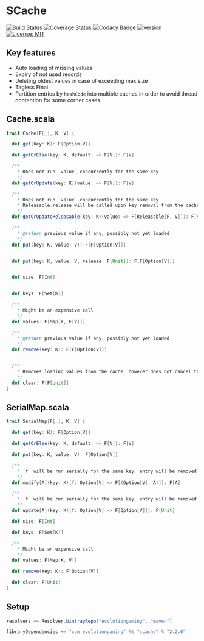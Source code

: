 # SCache
[![Build Status](https://travis-ci.org/evolution-gaming/scache.svg)](https://travis-ci.org/evolution-gaming/scache)
[![Coverage Status](https://coveralls.io/repos/evolution-gaming/scache/badge.svg)](https://coveralls.io/r/evolution-gaming/scache)
[![Codacy Badge](https://api.codacy.com/project/badge/Grade/d6da847f1228485e91525112112fb86b)](https://www.codacy.com/app/evolution-gaming/scache?utm_source=github.com&amp;utm_medium=referral&amp;utm_content=evolution-gaming/scache&amp;utm_campaign=Badge_Grade)
[![version](https://api.bintray.com/packages/evolutiongaming/maven/scache/images/download.svg)](https://bintray.com/evolutiongaming/maven/scache/_latestVersion)
[![License: MIT](https://img.shields.io/badge/License-MIT-yellowgreen.svg)](https://opensource.org/licenses/MIT)

## Key features

* Auto loading of missing values
* Expiry of not used records
* Deleting oldest values in case of exceeding max size
* Tagless Final
* Partition entries by `hashCode` into multiple caches in order to avoid thread contention for some corner cases  

## Cache.scala 

```scala
trait Cache[F[_], K, V] {

  def get(key: K): F[Option[V]]

  def getOrElse(key: K, default: => F[V]): F[V]

  /**
    * Does not run `value` concurrently for the same key
    */
  def getOrUpdate(key: K)(value: => F[V]): F[V]

  /**
    * Does not run `value` concurrently for the same key
    * Releasable.release will be called upon key removal from the cache
    */
  def getOrUpdateReleasable(key: K)(value: => F[Releasable[F, V]]): F[V]

  /**
    * @return previous value if any, possibly not yet loaded
    */
  def put(key: K, value: V): F[F[Option[V]]]


  def put(key: K, value: V, release: F[Unit]): F[F[Option[V]]]


  def size: F[Int]


  def keys: F[Set[K]]

  /**
    * Might be an expensive call
    */
  def values: F[Map[K, F[V]]]

  /**
    * @return previous value if any, possibly not yet loaded
    */
  def remove(key: K): F[F[Option[V]]]


  /**
    * Removes loading values from the cache, however does not cancel them
    */
  def clear: F[F[Unit]]
}
```

## SerialMap.scala

```scala
trait SerialMap[F[_], K, V] {

  def get(key: K): F[Option[V]]

  def getOrElse(key: K, default: => F[V]): F[V]

  def put(key: K, value: V): F[Option[V]]

  /**
    * `f` will be run serially for the same key, entry will be removed in case of `f` returns `none`
    */
  def modify[A](key: K)(f: Option[V] => F[(Option[V], A)]): F[A]

  /**
    * `f` will be run serially for the same key, entry will be removed in case of `f` returns `none`
    */
  def update[A](key: K)(f: Option[V] => F[Option[V]]): F[Unit]

  def size: F[Int]

  def keys: F[Set[K]]

  /**
    * Might be an expensive call
    */
  def values: F[Map[K, V]]

  def remove(key: K): F[Option[V]]

  def clear: F[Unit]
}
```

## Setup

```scala
resolvers += Resolver.bintrayRepo("evolutiongaming", "maven")

libraryDependencies += "com.evolutiongaming" %% "scache" % "2.2.0"
```